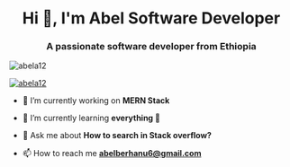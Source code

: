 <h1 align="center">Hi 👋, I'm Abel Software Developer</h1>
<h3 align="center">A passionate software developer from Ethiopia</h3>

<p align="left"> <img src="https://komarev.com/ghpvc/?username=abela12&label=Profile%20views&color=0e75b6&style=flat" alt="abela12" /> </p>

<p align="left"> <a href="https://abel.pages.dev/"><img src="https://github-profile-trophy.vercel.app/?username=abela12" alt="abela12" /></a> </p>

- 🔭 I’m currently working on **MERN Stack**

- 🌱 I’m currently learning **everything 🤣**

- 💬 Ask me about **How to search in Stack overflow?**

- 📫 How to reach me **abelberhanu6@gmail.com**

